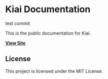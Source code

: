 # Kiai Documentation

test commit

This is the public documentation for Kiai.

[**View Site**](https://kiai.app/docs)

## License

This project is licensed under the MIT License.
